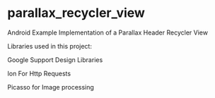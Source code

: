 # parallax_recycler_view
Android Example Implementation of a Parallax Header Recycler View

Libraries used in this project:

Google Support Design Libraries

Ion For Http Requests

Picasso for Image processing
